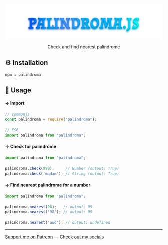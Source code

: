 <p align="center"><img src="https://raw.githubusercontent.com/Axorax/palindroma.js/main/palindroma.js.svg"></p>

<p align="center">Check and find nearest palindrome</p>

## ⚙️ Installation

```js
npm i palindroma
```

## 📘 Usage

#### → Import

```js
// commonjs
const palindroma = require("palindroma");

// ES6
import palindroma from "palindroma";
```

#### → Check for palindrome

```js
import palindroma from "palindroma";

palindroma.check(999);     // Number (output: True)
palindroma.check('madam'); // String (output: True)
```

#### → Find nearest palindrome for a number

```js
import palindroma from "palindroma";

palindroma.nearest(98);   // output: 99
palindroma.nearest('98'); // output: 99

palindroma.nearest('awd'); // output: undefined
```

---

[Support me on Patreon](https://www.patreon.com/axorax) — 
[Check out my socials](https://github.com/axorax/socials)